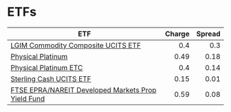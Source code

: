 # ETFs
| ETF | Charge | Spread |
| --- | ------:| ------:|
|[LGIM Commodity Composite UCITS ETF](https://www.hl.co.uk/shares/shares-search-results/B6TMFC5 "Link")|0.4|0.3|
|[Physical Platinum](https://www.hl.co.uk/shares/shares-search-results/B1VS2W5 "Link")|0.49|0.18|
|[Physical Platinum ETC](https://www.hl.co.uk/shares/shares-search-results/B4LV388 "Link")|0.4|0.14|
|[Sterling Cash UCITS ETF](https://www.hl.co.uk/shares/shares-search-results/B2PDKP2 "Link")|0.15|0.01|
|[FTSE EPRA/NAREIT Developed Markets Prop Yield Fund](https://www.hl.co.uk/shares/shares-search-results/B1G53G2 "Link")|0.59|0.08|
